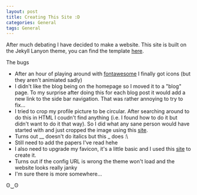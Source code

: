 ```yaml
---
layout: post
title: Creating This Site :D
categories: General
tags: General
---
```


After much debating I have decided to make a website. This site is built on the Jekyll Lanyon theme, you can find the template [here](https://github.com/poole/lanyon). 

The bugs <i class="fa fa-bug" style="color: #000000;"></i>
* After an hour of playing around with [fontawesome](https://aksakalli.github.io/jekyll-doc-theme/docs/font-awesome/) I finally got icons (but they aren't animiated sadly)
* I didn't like the blog being on the homepage so I moved it to a "blog" page. To my surprise after doing this for each blog post it would add a new link to the side bar navigation. That was rather annoying to try to fix...
* I tried to crop my profile picture to be circular. After searching around to do this in HTML I coudn't find anything (i.e. I found how to do it but didn't want to do it that way). So I did what any sane person would have started with and just cropped the image using this [site](https://crop-circle.imageonline.co/). 
* Turns out __ doesn't do italics but this _ does :\
* Still need to add the papers I've read hehe 
* I also need to upgrade my favicon, it's a little basic and I used this [site](https://favicon.io/) to create it. 
* Turns out if the config URL is wrong the theme won't load and the website looks really janky
* I'm sure there is more somewhere... 

ʘ‿ʘ
<!-- https://github.com/dysfunc/ascii-emoji -->